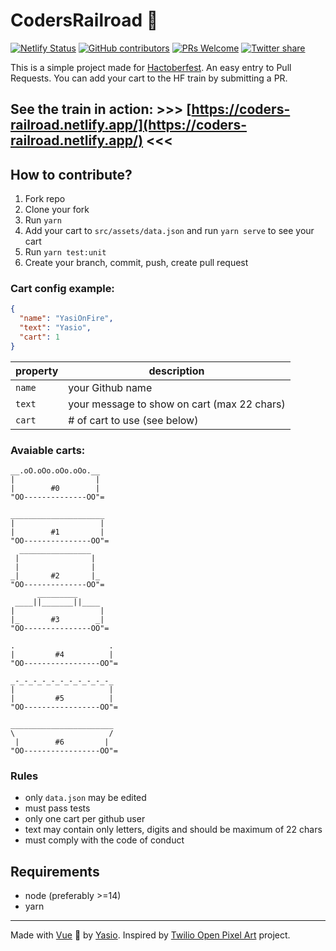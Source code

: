 # CodersRailroad 🚂 
[![Netlify Status](https://api.netlify.com/api/v1/badges/ce52d7e4-bfb2-497c-a46c-096a68712f34/deploy-status)](https://app.netlify.com/sites/coders-railroad/deploys) [![GitHub contributors](https://img.shields.io/github/contributors/YasiOnFire/coders-railroad.svg)](https://GitHub.com/YasiOnFire/coders-railroad/graphs/contributors/) [![PRs Welcome](https://img.shields.io/badge/PRs-welcome-brightgreen.svg?style=flat-square)](http://makeapullrequest.com) [![Twitter share](https://img.shields.io/twitter/url/http/shields.io.svg?style=social)](https://twitter.com/intent/tweet?url=https%3A%2F%2Fcoders-railroad.netlify.app%2F&via=YasiOnFire&text=Add%20your%20cart%20to%20the%20Hacktoberfest%20Train%21&hashtags=hacktoberfest)

This is a simple project made for [Hactoberfest](https://hacktoberfest.digitalocean.com/). An easy entry to Pull Requests. You can add your cart to the HF train by submitting a PR.

## See the train in action: >>> [https://coders-railroad.netlify.app/](https://coders-railroad.netlify.app/) <<<

## How to contribute?

1. Fork repo
2. Clone your fork
3. Run `yarn`
4. Add your cart to `src/assets/data.json` and run `yarn serve` to see your cart
5. Run `yarn test:unit`
6. Create your branch, commit, push, create pull request

### Cart config example:

```json
{
  "name": "YasiOnFire",
  "text": "Yasio",
  "cart": 1
}
```

| property | description                            |
|------|---------------------------------------------|
| `name` | your Github name                            |
| `text` | your message to show on cart (max 22 chars) |
| `cart` | # of cart to use (see below)                |

### Avaiable carts:
```
__.oO.oOo.oOo.oOo.__ 
|                  | 
|        #0        | 
"OO--------------OO"=
                      
_____________________ 
|                   | 
|        #1         | 
"OO---------------OO"=
  ________________
 |                |  
 |                |  
_|       #2       |_ 
"OO--------------OO"=
      _________
 ____||_______||____
|                   |
|_       #3        _|
"OO---------------OO"=

.                     .
|         #4          |
"OO-----------------OO"=

_-_-_-_-_-_-_-_-_-_-_-_
|                     |
|         #5          |
"OO-----------------OO"=

_______________________
\                     /
 |        #6         |
"OO-----------------OO"=
```

### Rules

* only `data.json` may be edited
* must pass tests
* only one cart per github user 
* text may contain only letters, digits and should be maximum of 22 chars
* must comply with the code of conduct

## Requirements
* node (preferably >=14)
* yarn

---

Made with [Vue](https://github.com/vuejs/vue) 💚 by [Yasio](https://yasio.pl).
Inspired by [Twilio Open Pixel Art](https://open-pixel-art.com/) project.

